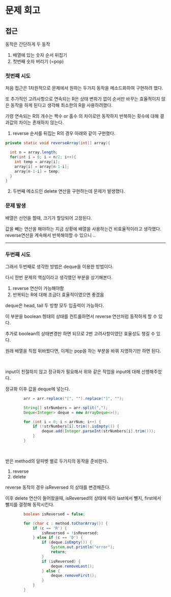 # 문제 회고

## 접근

동작은 간단하게 두 동작

1. 배열에 있는 숫자 순서 뒤집기
2. 첫번째 숫자 버리기 (=pop)

### 첫번째 시도
처음 접근은 1차원적으로 문제에서 원하는 두가지 동작을 메소드화하여 구현하려 했다.

또 추가적인 고려사항으로 연속되는 R은 상태 변화가 없이 순서만 바꾸는 효율적이지 않은 동작을 하게 된다고 생각해 최소한의 R을 사용하려했다.

가령 연속되는 R의 개수는 짝수 or 홀수 의 차이로만 동작하지 반복하는 횟수에 대해 결과값의 차이는 존재하지 않는다.

1. reverse
   순서를 뒤집는 R의 경우 아래와 같이 구현했다.
```java
private static void reverseArray(int[] array){

  int n = array.length;
  for(int i = 0; i < n/2; i++){
    int temp = array[i];
    array[i] = array[n-1-i];
    array[n-1-i] = temp;
  }
}
```
2. 두번째 메소드인 delete 연산을 구현하는데 문제가 발생했다.

### 문제 발생
배열은 선언을 할때, 크기가 할당되어 고정된다.

값을 빼는 연산을 해야하는 지금 상황에 배열을 사용하는건 비효율적이라고 생각했다. reverse연산을 계속해서 반복해야할 수 있으니 ..

<hr>

### 두번째 시도
그래서 두번째로 생각한 방법은 deque을 이용한 방법이다.

다시 한번 문제의 핵심이라고 생각했던 부분을 상기해본다.

1. reverse 연산이 가능해야함
2. 반복되는 R에 대해 조금더 효율적이였으면 좋겠음

deque은 head, tail 두 방향 모두 입출력이 가능하다.

이 부분을 boolean 형태의 상태를 컨트롤하면서 reverse 연산처럼 동작하게 할 수 있다.

추가로 boolean의 상태변경만 하면 되므로 2번 고려사항이였던 효율성도 챙길 수 있다.

원래 배열을 직접 뒤바꿨다면, 이제는 pop을 하는 부분을 바꿔 지명하기만 하면 된다.

<br>

input이 친절하지 않고 정규화가 필요해서 위와 같은 작업을 input에 대해 선행해주었다.

정규화 이후 값을 deque에 넣는다.

```java
        arr = arr.replace("[", "").replace("]", "");

        String[] strNumbers = arr.split(",");
        Deque<Integer> deque = new ArrayDeque<>();

        for (int i = 0; i < arrNum; i++) {
            if (!strNumbers[i].trim().isEmpty()) {
                deque.add(Integer.parseInt(strNumbers[i].trim()));
            }
        }
```
<br>

받은 method의 알파벳 별로 두가지의 동작을 준비한다.
1. reverse
2. delete

reverse 동작의 경우 isReversed 의 상태를 변경해준다.

이후 delete 연산이 들어왔을때, isReversed의 상태에 따라 last에서 뺄지, first에서 뺄지를 결정해 동작시킨다.

```java
        boolean isReversed = false;

        for (char c : method.toCharArray()) {
            if (c == 'R') {
                isReversed = !isReversed;
            } else if (c == 'D') {
                if (deque.isEmpty()) {
                    System.out.println("error");
                    return;
                }
                if (isReversed) {
                    deque.removeLast();
                } else {
                    deque.removeFirst();
                }
            }
        }
```
